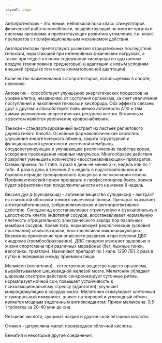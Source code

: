 ```yaml
---
layout: page
---
```

Актопротекторы - это новый, небольшой пока класс стимуляторов физической работоспособности, воздействующих на многие органы и системы организма и препятствующих развитию утомления, т.е. класс препаратов с полифункциональным механизмом действия.

Актопротекторы препятствуют развитию отрицательных последствий гипоксии, нарастающей при интенсивных физических нагрузках, а также при недостаточном содержании кислорода во вдыхаемом воздухе (тренировки в среднегорье) и адаптации к новым условиям внешней среды (в том числе климатопоясной адаптации).

Количество наименований актопротекторов, используемых в спорте, невелико.

Актовегин - способствует улучшению энергетических процессов на уровне клетки, независимо от состояния организма, за счет увеличения поступления и накопления глюкозы и кислорода. Оба эффекта связаны друг с другом и способствуют повышению активности АТФ и тем самым увеличению энергетических ресурсов клетки. Вторичным эффектом является увеличение кровоснабжения.

Танакан - стандартизированный экстракт из листьев реликтового дерева гинкго билоба. Основные фармакологические свойства: улучшение энергетического обмена, защита структурной и функциональной целостности клеточной мембраны, сосудорегулирующее и улучшающее реологические свойства крови, ускорение прохождения нервных импульсов. Многообразие действия позволяет уменьшить количество «восстанавливающих» препаратов. Схемы приема: по 1 табл. 3 раза в день не менее 3-х, недель или по 1 табл. 4 раза в день в течение 2-х недель в подготовительном или базовом периоде тренировочного процесса и по окончании сезона. Профилактический прием препарата у профессионалов бокса, хоккея будет эффективен при продолжительности его не менее 8 недель.

Вессел дуэ ф (сулодексид) - активное вещество сулодексид - экстракт из слизистой оболочки тонкого кишечника свиньи. Препарат оказывает антитромботическое, фибринолитическое и ангиопротективное действие. Сулодексид восстанавливает структурную и функциональную целостность клеток эндотелия сосудов, восстанавливает нормальную плотность отрицательного электрического заряда пор базальных мембран сосудов. Кроме того, нормализует реологические (условия протекания) свойства крови, восстанавливая микроциркуляцию. Возможно применение при опасности развития и при лечении ДВС синдрома (тромбообразование). ДВС синдром угрожает здоровью и жизни спортсмена при различных марафонах (бег, лыжные гонки, велогонки, триатлон). Назначают препарат по 1 кале. (250 ЛЕ) 2 раза в сутки в перерывах между приемами пищи.

Мелаксен (мелатонин) - естественное вещество нашего организма, вырабатываемое шишковидной железой мозга. Мелатонин обладает широким спектром действия: синхронизирует суточные ритмы, нормализует ночной сон, повышает устойчивость к психоэмоциональному стрессу (адаптоген), улучшает микроциркуляцию в сосудах мозга. Мелатонин стимулирует клеточный и гуморальный иммунитет, влияет на жировой и углеводный обмен, является мощным эндогенным антиоксидантом. Прием мелаксена: 0,5-1 таблетка за 20-40 мин до сна.

Янтарная кислота, сукцинат натрия и другие соли янтарной кислоты.

Стимол - цитруллина малат, производное яблочной кислоты.

Бемитил и некоторые другие соединения.